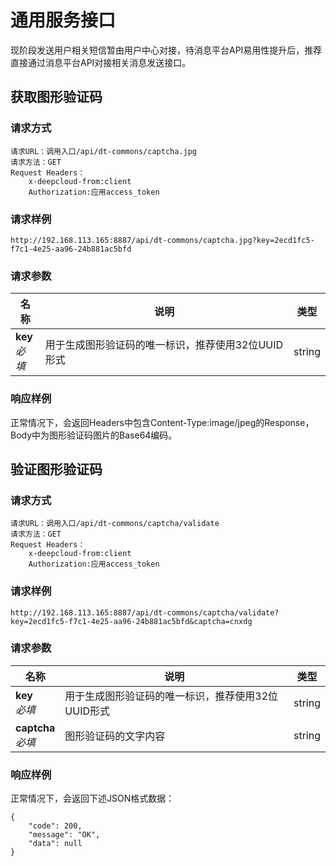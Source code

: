 # 通用服务接口

现阶段发送用户相关短信暂由用户中心对接，待消息平台API易用性提升后，推荐直接通过消息平台API对接相关消息发送接口。

## 获取图形验证码

### 请求方式

```
请求URL：调用入口/api/dt-commons/captcha.jpg
请求方法：GET
Request Headers：
	x-deepcloud-from:client
	Authorization:应用access_token
```

### 请求样例

```
http://192.168.113.165:8887/api/dt-commons/captcha.jpg?key=2ecd1fc5-f7c1-4e25-aa96-24b881ac5bfd
```

### 请求参数

| 名称                         | 说明                           | 类型   |
| ---------------------------- | ------------------------------ | ------ |
| **key**  <br>*必填* | 用于生成图形验证码的唯一标识，推荐使用32位UUID形式                         | string |

### 响应样例

正常情况下，会返回Headers中包含Content-Type:image/jpeg的Response，Body中为图形验证码图片的Base64编码。

## 验证图形验证码

### 请求方式

```
请求URL：调用入口/api/dt-commons/captcha/validate
请求方法：GET
Request Headers：
	x-deepcloud-from:client
	Authorization:应用access_token
```

### 请求样例

```
http://192.168.113.165:8887/api/dt-commons/captcha/validate?key=2ecd1fc5-f7c1-4e25-aa96-24b881ac5bfd&captcha=cnxdg
```

### 请求参数

| 名称                         | 说明                           | 类型   |
| ---------------------------- | ------------------------------ | ------ |
| **key**  <br>*必填* | 用于生成图形验证码的唯一标识，推荐使用32位UUID形式                         | string |
| **captcha**  <br>*必填* | 图形验证码的文字内容                         | string |

### 响应样例

正常情况下，会返回下述JSON格式数据：

```
{
    "code": 200,
    "message": "OK",
    "data": null
}
```
